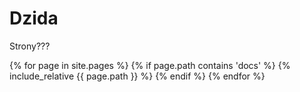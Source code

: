 # Dzida

Strony???

{% for page in site.pages %}
    {% if page.path contains 'docs' %}
        {% include_relative {{ page.path }} %}
    {% endif %}
{% endfor %}
